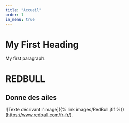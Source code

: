 ```yaml
---
title: "Accueil"
order: 1
in_menu: true
---
```

<!DOCTYPE html>
<html>
<body>

<h1>My First Heading</h1>

<p>My first paragraph.</p>

</body>
</html>

# REDBULL

## Donne des ailes

![Texte décrivant l'image]({% link images/RedBull.jfif %})
(https://www.redbull.com/fr-fr/). 